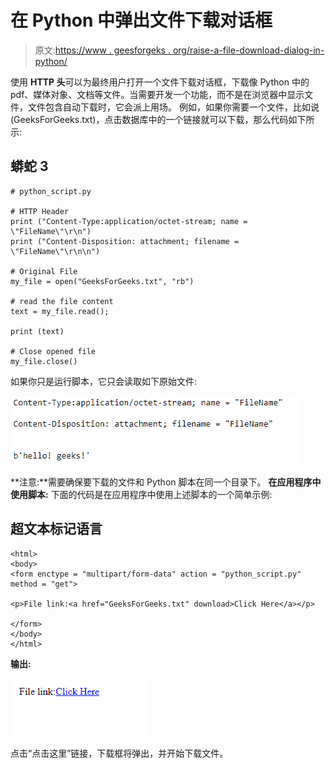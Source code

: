 # 在 Python 中弹出文件下载对话框

> 原文:[https://www . geesforgeks . org/raise-a-file-download-dialog-in-python/](https://www.geeksforgeeks.org/raise-a-file-download-dialog-box-in-python/)

使用 **HTTP 头**可以为最终用户打开一个文件下载对话框，下载像 Python 中的 pdf、媒体对象、文档等文件。当需要开发一个功能，而不是在浏览器中显示文件，文件包含自动下载时，它会派上用场。
例如，如果你需要一个文件，比如说(GeeksForGeeks.txt)，点击数据库中的一个链接就可以下载，那么代码如下所示:

## 蟒蛇 3

```
# python_script.py

# HTTP Header
print ("Content-Type:application/octet-stream; name = \"FileName\"\r\n")
print ("Content-Disposition: attachment; filename = \"FileName\"\r\n\n")

# Original File
my_file = open("GeeksForGeeks.txt", "rb")

# read the file content
text = my_file.read();

print (text)

# Close opened file
my_file.close()
```

如果你只是运行脚本，它只会读取如下原始文件:

![](img/d2c554f561e95b1eb0116ff01c642353.png)

**注意:**需要确保要下载的文件和 Python 脚本在同一个目录下。
**在应用程序中使用脚本:**
下面的代码是在应用程序中使用上述脚本的一个简单示例:

## 超文本标记语言

```
<html>
<body>
<form enctype = "multipart/form-data" action = "python_script.py" method = "get">

<p>File link:<a href="GeeksForGeeks.txt" download>Click Here</a></p>

</form>
</body>
</html>                   
```

**输出:**

![](img/5d90a9f8e0ac6ab6214f342e1221f50d.png)

点击“点击这里”链接，下载框将弹出，并开始下载文件。